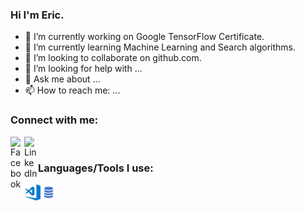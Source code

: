 

<!--
**babychoujr/babychoujr** is a ✨ _special_ ✨ repository because its `README.md` (this file) appears on your GitHub profile.
-->

### Hi I'm Eric.

- 🔭 I’m currently working on Google TensorFlow Certificate.
- 🌱 I’m currently learning Machine Learning and Search algorithms.
- 👯 I’m looking to collaborate on github.com.
- 🤔 I’m looking for help with ...
- 💬 Ask me about ...
- 📫 How to reach me: ...

### Connect with me:
[<img align="left" alt="Facebook" width="22px" src="https://cdn.jsdelivr.net/npm/simple-icons@v3/icons/facebook.svg" />][facebook]
[<img align="left" alt="LinkedIn" width="22px" src="https://cdn.jsdelivr.net/npm/simple-icons@v3/icons/linkedin.svg" />][linkedin]

<br />

### Languages/Tools I use:
<img align="left" alt="Visual Studio Code" width="26px" src="https://raw.githubusercontent.com/github/explore/80688e429a7d4ef2fca1e82350fe8e3517d3494d/topics/visual-studio-code/visual-studio-code.png" />
<img align="left" alt="SQL" width="26px" src="https://raw.githubusercontent.com/github/explore/80688e429a7d4ef2fca1e82350fe8e3517d3494d/topics/sql/sql.png" />

<br />
<!--
![Eric's github stats](https://github-readme-stats.vercel.app/api?username=babychoujr&show_icons=true&theme=onedark)
-->


[facebook]:https://www.facebook.com/eric.chou.127/
[linkedin]:https://www.linkedin.com/in/eric-chou-b2814717a/
